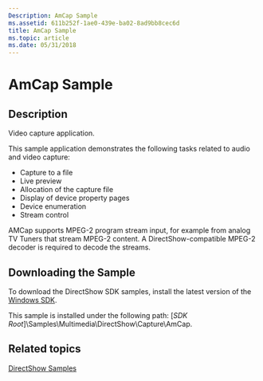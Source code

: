```yaml
---
Description: AmCap Sample
ms.assetid: 611b252f-1ae0-439e-ba02-8ad9bb8cec6d
title: AmCap Sample
ms.topic: article
ms.date: 05/31/2018
---
```


# AmCap Sample

## Description

Video capture application.

This sample application demonstrates the following tasks related to audio and video capture:

-   Capture to a file
-   Live preview
-   Allocation of the capture file
-   Display of device property pages
-   Device enumeration
-   Stream control

AMCap supports MPEG-2 program stream input, for example from analog TV Tuners that stream MPEG-2 content. A DirectShow-compatible MPEG-2 decoder is required to decode the streams.

## Downloading the Sample

To download the DirectShow SDK samples, install the latest version of the [Windows SDK](https://go.microsoft.com/fwlink/p/?linkid=129787).

This sample is installed under the following path: \[*SDK Root*\]\\Samples\\Multimedia\\DirectShow\\Capture\\AmCap.

## Related topics

<dl> <dt>

[DirectShow Samples](directshow-samples.md)
</dt> </dl>

 

 



